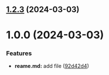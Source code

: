 ## [1.2.3](https://github.com/SergeyIvanov21/git-extended/compare/v1.0.0...v1.2.3) (2024-03-03)



# 1.0.0 (2024-03-03)


### Features

* **reame.md:** add file ([92d42d4](https://github.com/SergeyIvanov21/git-extended/commit/92d42d4ef1f06ac917361c29d2226f540346a43b))



